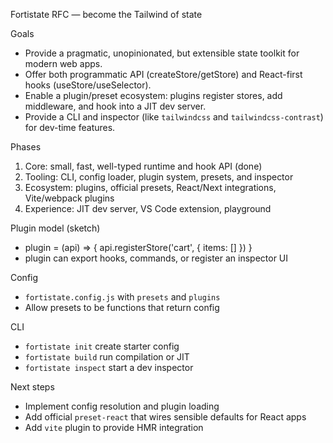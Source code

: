 Fortistate RFC — become the Tailwind of state

Goals
- Provide a pragmatic, unopinionated, but extensible state toolkit for modern web apps.
- Offer both programmatic API (createStore/getStore) and React-first hooks (useStore/useSelector).
- Enable a plugin/preset ecosystem: plugins register stores, add middleware, and hook into a JIT dev server.
- Provide a CLI and inspector (like `tailwindcss` and `tailwindcss-contrast`) for dev-time features.

Phases
1) Core: small, fast, well-typed runtime and hook API (done)
2) Tooling: CLI, config loader, plugin system, presets, and inspector
3) Ecosystem: plugins, official presets, React/Next integrations, Vite/webpack plugins
4) Experience: JIT dev server, VS Code extension, playground

Plugin model (sketch)
- plugin = (api) => { api.registerStore('cart', { items: [] }) }
- plugin can export hooks, commands, or register an inspector UI

Config
- `fortistate.config.js` with `presets` and `plugins`
- Allow presets to be functions that return config

CLI
- `fortistate init` create starter config
- `fortistate build` run compilation or JIT
- `fortistate inspect` start a dev inspector

Next steps
- Implement config resolution and plugin loading
- Add official `preset-react` that wires sensible defaults for React apps
- Add `vite` plugin to provide HMR integration


